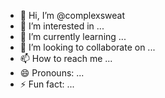 - 👋 Hi, I’m @complexsweat
- 👀 I’m interested in ...
- 🌱 I’m currently learning ...
- 💞️ I’m looking to collaborate on ...
- 📫 How to reach me ...
- 😄 Pronouns: ...
- ⚡ Fun fact: ...

<!---
complexsweat/complexsweat is a ✨ special ✨ repository because its `README.md` (this file) appears on your GitHub profile.
You can click the Preview link to take a look at your changes.
--->
